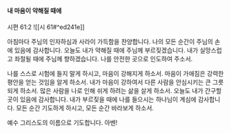 #### 내 마음이 약해질 때에

시편 61:2
![[시 61#^ed241e]]

아침마다 주님의 인자하심과 사라이 가득함을 찬양합니다. 나의 모든 순간이 주님의 손에 있음에 감사합니다. 오늘도 내가 약해질 때에 주님께 부르짖겠습니다.
내가 실망스럽고 좌절될 때에 주님께 향하겠습니다. 나를 안전한 곳으로 인도하여 주소서.

나를 스스로 시험에 들지 말게 하시고, 마음이 강해지게 하소서. 마음이 가애짐은 강력한 평안을 얻는 것임을 알게 하소서. 내가 마음이 강하여서 다른 사람을 안심시키는 큰 그릇 되게 하소서. 많은 사람을 나로 인해 쉬게 하려는 삶을 살게 하소서. 오늘도 내가 간구할 곳이 있음에 감사합니다. 내가 부르짖을 때에 나를 들으시는 하나님이 계심에 감사합니다. 모든 순간 기도하게 하시고, 모든 순간 바라보게 하소서.

예수 그리스도의 이름으로 기도합니다. 아벤!
